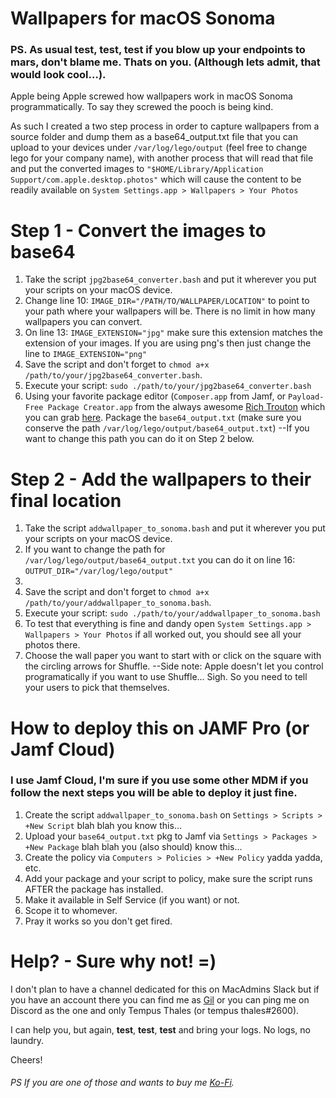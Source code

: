 # Wallpapers for macOS Sonoma

### PS. As usual **test**, **test**, **test** if you blow up your endpoints to mars, don't blame me. Thats on you. (Although lets admit, that would look cool...).

Apple being Apple screwed how wallpapers work in macOS Sonoma programmatically.  To say they screwed the pooch is being kind.

As such I created a two step process in order to capture wallpapers from a source folder and dump them as a base64_output.txt file that you can upload to your devices under `/var/log/lego/output` (feel free to change lego for your company name), with another process that will read that file and put the converted images to `"$HOME/Library/Application Support/com.apple.desktop.photos"` which will cause the content to be readily available on `System Settings.app > Wallpapers > Your Photos` 

# Step 1 - Convert the images to base64

1. Take the script `jpg2base64_converter.bash` and put it wherever you put your scripts on your macOS device.
2. Change line 10: `IMAGE_DIR="/PATH/TO/WALLPAPER/LOCATION"` to point to your path where your wallpapers will be. There is no limit in how many wallpapers you can convert.
3. On line 13: `IMAGE_EXTENSION="jpg"` make sure this extension matches the extension of your images. If you are using png's then just change the line to `IMAGE_EXTENSION="png"`
4. Save the script and don't forget to `chmod a+x /path/to/your/jpg2base64_converter.bash`.
5. Execute your script: `sudo ./path/to/your/jpg2base64_converter.bash`
6. Using your favorite package editor (`Composer.app` from Jamf, or `Payload-Free Package Creator.app` from the always awesome [Rich Trouton](https://derflounder.wordpress.com) which you can grab [here](https://github.com/rtrouton/Payload-Free-Package-Creator). Package the `base64_output.txt` (make sure you conserve the path `/var/log/lego/output/base64_output.txt`) --If you want to change this path you can do it on Step 2 below.

# Step 2 - Add the wallpapers to their final location

1. Take the script `addwallpaper_to_sonoma.bash` and put it wherever you put your scripts on your macOS device.
2. If you want to change the path for `/var/log/lego/output/base64_output.txt` you can do it on line 16: `OUTPUT_DIR="/var/log/lego/output"`
3. 
4. Save the script and don't forget to `chmod a+x /path/to/your/addwallpaper_to_sonoma.bash`.
5. Execute your script: `sudo ./path/to/your/addwallpaper_to_sonoma.bash`
6. To test that everything is fine and dandy open `System Settings.app > Wallpapers > Your Photos` if all worked out, you should see all your photos there.
7. Choose the wall paper you want to start with or click on the square with the circling arrows for Shuffle. --Side note: Apple doesn't let you control programatically if you want to use Shuffle... Sigh. So you need to tell your users to pick that themselves.

# How to deploy this on JAMF Pro (or Jamf Cloud)

### I use Jamf Cloud, I'm sure if you use some other MDM if you follow the next steps you will be able to deploy it just fine.

1. Create the script `addwallpaper_to_sonoma.bash` on `Settings > Scripts > +New Script` blah blah you know this...
2. Upload your `base64_output.txt` pkg to Jamf via `Settings > Packages > +New Package` blah blah you (also should) know this...
3. Create the policy via `Computers > Policies > +New Policy` yadda yadda, etc.
4. Add your package and your script to policy, make sure the script runs AFTER the package has installed.
5. Make it available in Self Service (if you want) or not.
6. Scope it to whomever.
7. Pray it works so you don't get fired.

# Help? - Sure why not! =)
I don't plan to have a channel dedicated for this on MacAdmins Slack but if you have an account there you can find me as [Gil](https://macadmins.slack.com/team/U2M0P3VFT) or you can ping me on Discord as the one and only Tempus Thales (or tempus thales#2600).

I can help you, but again, **test**, **test**, **test** and bring your logs. No logs, no laundry.

Cheers!

###### PS If you are one of those and wants to buy me [Ko-Fi](https://ko-fi.com/tempusthales).


